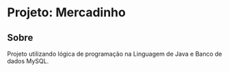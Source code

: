 <h1>Projeto: Mercadinho</h1>

<h2>Sobre</h2> 
<p>Projeto utilizando lógica de programação na Linguagem de Java e Banco de dados MySQL.</p>
